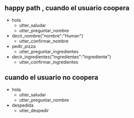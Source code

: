 ## happy path , cuando el usuario coopera

* hola
  - utter_saludar
  - utter_preguntar_nombre
* decir_nombre{"nombre":"Human"}
  - utter_confirmar_nombre
* pedir_pizza
  - utter_preguntar_ingredientes
* decir_ingredientes{"ingredientes":"Ingrediente"}
  - utter_confirmar_ingredientes

## cuando el usuario no coopera

* hola
  - utter_saludar
  - utter_preguntar_nombre
* despedida
  - utter_despedir
